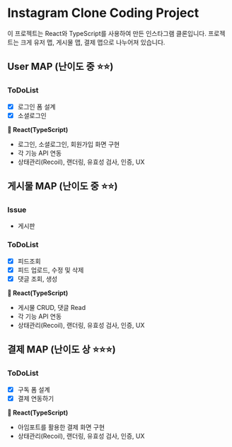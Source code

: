 # Instagram Clone Coding Project

이 프로젝트는 React와 TypeScript를 사용하여 만든 인스타그램 클론입니다. 프로젝트는 크게 유저 맵, 게시물 맵, 결제 맵으로 나누어져 있습니다.

## User MAP (난이도 중 ⭐️⭐️)
### ToDoList
- [x] 로그인 폼 설계
- [x] 소셜로그인

**🏁 React(TypeScript)**
- 로그인, 소셜로그인, 회원가입 화면 구현
- 각 기능 API 연동
- 상태관리(Recoil), 랜더링, 유효성 검사, 인증, UX

## 게시물 MAP (난이도 중 ⭐️⭐️)
### Issue
- 게시판

### ToDoList
- [x] 피드조회
- [x] 피드 업로드, 수정 및 삭제
- [x] 댓글 조회, 생성

**🏁 React(TypeScript)**
- 게시물 CRUD, 댓글 Read
- 각 기능 API 연동
- 상태관리(Recoil), 랜더링, 유효성 검사, 인증, UX

## 결제 MAP (난이도 상 ⭐️⭐️⭐️)
### ToDoList
- [x] 구독 폼 설계
- [x] 결제 연동하기

**🏁 React(TypeScript)**
- 아임포트를 활용한 결제 화면 구현
- 상태관리(Recoil), 랜더링, 유효성 검사, 인증, UX
